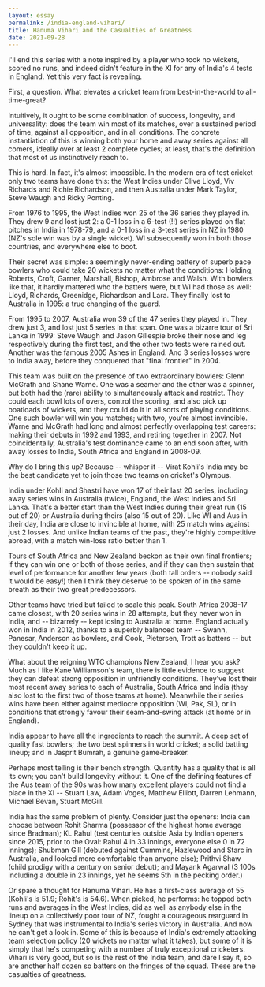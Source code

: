 ```yaml
---
layout: essay
permalink: /india-england-vihari/
title: Hanuma Vihari and the Casualties of Greatness
date: 2021-09-28
---
```


I'll end this series with a note inspired by a player who took no wickets, scored no runs, and indeed didn't feature in the XI for any of India's 4 tests in England.  Yet this very fact is revealing.

First, a question.  What elevates a cricket team from best-in-the-world to all-time-great?

Intuitively, it ought to be some combination of success, longevity, and universality: does the team win most of its matches, over a sustained period of time, against all opposition, and in all conditions.  The concrete instantiation of this is winning both your home and away series against all comers, ideally over at least 2 complete cycles; at least, that's the definition that most of us instinctively reach to.

This is hard.  In fact, it's almost impossible.  In the modern era of test cricket only two teams have done this: the West Indies under Clive Lloyd, Viv Richards and Richie Richardson, and then Australia under Mark Taylor, Steve Waugh and Ricky Ponting.  

From 1976 to 1995, the West Indies won 25 of the 36 series they played in.  They drew 9 and lost just 2: a 0-1 loss in a 6-test (!!) series played on flat pitches in India in 1978-79, and a 0-1 loss in a 3-test series in NZ in 1980 (NZ's sole win was by a single wicket).  WI subsequently won in both those countries, and everywhere else to boot.  

Their secret was simple: a seemingly never-ending battery of superb pace bowlers who could take 20 wickets no matter what the conditions: Holding, Roberts, Croft, Garner, Marshall, Bishop, Ambrose and Walsh.  With bowlers like that, it hardly mattered who the batters were, but WI had those as well: Lloyd, Richards, Greenidge, Richardson and Lara.  They finally lost to Australia in 1995: a true changing of the guard.

From 1995 to 2007, Australia won 39 of the 47 series they played in.  They drew just 3, and lost just 5 series in that span.  One was a bizarre tour of Sri Lanka in 1999: Steve Waugh and Jason Gillespie broke their nose and leg respectively during the first test, and the other two tests were rained out.  Another was the famous 2005 Ashes in England.  And 3 series losses were to India away, before they conquered that "final frontier" in 2004.  

This team was built on the presence of two extraordinary bowlers: Glenn McGrath and Shane Warne.  One was a seamer and the other was a spinner, but both had the (rare) ability to simultaneously attack and restrict.  They could each bowl lots of overs, control the scoring, and also pick up boatloads of wickets, and they could do it in all sorts of playing conditions.  One such bowler will win you matches; with two, you're almost invincible.  Warne and McGrath had long and almost perfectly overlapping test careers: making their debuts in 1992 and 1993, and retiring together in 2007.  Not coincidentally, Australia's test dominance came to an end soon after, with away losses to India, South Africa and England in 2008-09.

Why do I bring this up?  Because -- whisper it -- Virat Kohli's India may be the best candidate yet to join those two teams on cricket's Olympus. 

India under Kohli and Shastri have won 17 of their last 20 series, including away series wins in Australia (twice), England, the West Indies and Sri Lanka.  That's a better start than the West Indies during their great run (15 out of 20) or Australia during theirs (also 15 out of 20).  Like WI and Aus in their day, India are close to invincible at home, with 25 match wins against just 2 losses.  And unlike Indian teams of the past, they're highly competitive abroad, with a match win-loss ratio better than 1.  

Tours of South Africa and New Zealand beckon as their own final frontiers; if they can win one or both of those series, and if they can then sustain that level of performance for another few years (both tall orders -- nobody said it would be easy!) then I think they deserve to be spoken of in the same breath as their two great predecessors.

Other teams have tried but failed to scale this peak.  South Africa 2008-17 came closest, with 20 series wins in 28 attempts, but they never won in India, and -- bizarrely -- kept losing to Australia at home.  England actually won in India in 2012, thanks to a superbly balanced team -- Swann, Panesar, Anderson as bowlers, and Cook, Pietersen, Trott as batters -- but they couldn't keep it up.

What about the reigning WTC champions New Zealand, I hear you ask?  Much as I like Kane Williamson's team, there is little evidence to suggest they can defeat strong opposition in unfriendly conditions.  They've lost their most recent away series to each of Australia, South Africa and India (they also lost to the first two of those teams at home).  Meanwhile their series wins have been either against mediocre opposition (WI, Pak, SL), or in conditions that strongly favour their seam-and-swing attack (at home or in England).

India appear to have all the ingredients to reach the summit. A deep set of quality fast bowlers; the two best spinners in world cricket; a solid batting lineup; and in Jasprit Bumrah, a genuine game-breaker. 

Perhaps most telling is their bench strength.  Quantity has a quality that is all its own; you can't build longevity without it.  One of the defining features of the Aus team of the 90s was how many excellent players could not find a place in the XI -- Stuart Law, Adam Voges, Matthew Elliott, Darren Lehmann, Michael Bevan, Stuart McGill.  

India has the same problem of plenty.  Consider just the openers: India can choose between Rohit Sharma (possessor of the highest home average since Bradman); KL Rahul (test centuries outside Asia by Indian openers since 2015, prior to the Oval: Rahul 4 in 33 innings, everyone else 0 in 72 innings); Shubman Gill (debuted against Cummins, Hazlewood and Starc in Australia, and looked more comfortable than anyone else); Prithvi Shaw (child prodigy with a century on senior debut); and Mayank Agarwal (3 100s including a double in 23 innings, yet he seems 5th in the pecking order.)

Or spare a thought for Hanuma Vihari.  He has a first-class average of 55 (Kohli's is 51.9; Rohit's is 54.6).  When picked, he performs: he topped both runs and averages in the West Indies, did as well as anybody else in the lineup on a collectively poor tour of NZ, fought a courageous rearguard in Sydney that was instrumental to India's series victory in Australia.  And now he can't get a look in.  Some of this is because of India's extremely attacking team selection policy (20 wickets no matter what it takes), but some of it is simply that he's competing with a number of truly exceptional cricketers.  Vihari is very good, but so is the rest of the India team, and dare I say it, so are another half dozen so batters on the fringes of the squad.  These are the casualties of greatness.

<br/>